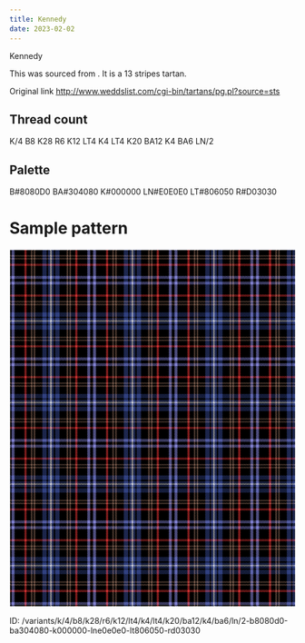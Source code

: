 ```yaml
---
title: Kennedy
date: 2023-02-02
---
```

Kennedy

This was sourced from <no value>.  It is a 13 stripes tartan.

Original link http://www.weddslist.com/cgi-bin/tartans/pg.pl?source=sts

## Thread count
K/4 B8 K28 R6 K12 LT4 K4 LT4 K20 BA12 K4 BA6 LN/2

## Palette
B#8080D0 BA#304080 K#000000 LN#E0E0E0 LT#806050 R#D03030

# Sample pattern

![Tartan detail](tartan.png "K/4 B8 K28 R6 K12 LT4 K4 LT4 K20 BA12 K4 BA6 LN/2 tartan")

ID: /variants/k/4/b8/k28/r6/k12/lt4/k4/lt4/k20/ba12/k4/ba6/ln/2-b8080d0-ba304080-k000000-lne0e0e0-lt806050-rd03030